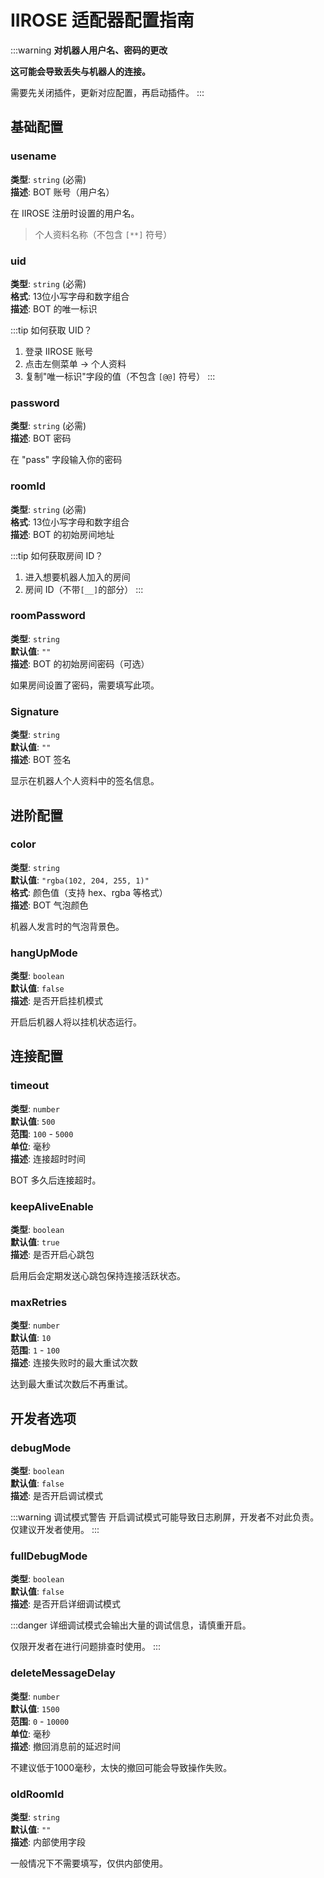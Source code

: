 # IIROSE 适配器配置指南


:::warning
**对机器人用户名、密码的更改**

**这可能会导致丢失与机器人的连接。**

需要先关闭插件，更新对应配置，再启动插件。
:::

## 基础配置

### usename

**类型**: `string` (必需)  
**描述**: BOT 账号（用户名）

在 IIROSE 注册时设置的用户名。
>  个人资料名称（不包含 `[**]` 符号）

### uid

**类型**: `string` (必需)  
**格式**: 13位小写字母和数字组合  
**描述**: BOT 的唯一标识

:::tip 如何获取 UID？
1. 登录 IIROSE 账号
2. 点击左侧菜单 → 个人资料
3. 复制"唯一标识"字段的值（不包含 `[@@]` 符号）
:::

### password

**类型**: `string` (必需)  
**描述**: BOT 密码

在 "pass" 字段输入你的密码

### roomId

**类型**: `string` (必需)  
**格式**: 13位小写字母和数字组合  
**描述**: BOT 的初始房间地址

:::tip 如何获取房间 ID？
1. 进入想要机器人加入的房间
2. 房间 ID（不带`[__]`的部分）
:::

### roomPassword

**类型**: `string`  
**默认值**: `""`  
**描述**: BOT 的初始房间密码（可选）

如果房间设置了密码，需要填写此项。

### Signature

**类型**: `string`  
**默认值**: `""`  
**描述**: BOT 签名

显示在机器人个人资料中的签名信息。

## 进阶配置
### color

**类型**: `string`  
**默认值**: `"rgba(102, 204, 255, 1)"`  
**格式**: 颜色值（支持 hex、rgba 等格式）  
**描述**: BOT 气泡颜色

机器人发言时的气泡背景色。

### hangUpMode

**类型**: `boolean`  
**默认值**: `false`  
**描述**: 是否开启挂机模式

开启后机器人将以挂机状态运行。

## 连接配置

### timeout

**类型**: `number`  
**默认值**: `500`  
**范围**: `100` - `5000`  
**单位**: 毫秒  
**描述**: 连接超时时间

BOT 多久后连接超时。

### keepAliveEnable

**类型**: `boolean`  
**默认值**: `true`  
**描述**: 是否开启心跳包

启用后会定期发送心跳包保持连接活跃状态。

### maxRetries

**类型**: `number`  
**默认值**: `10`  
**范围**: `1` - `100`  
**描述**: 连接失败时的最大重试次数

达到最大重试次数后不再重试。

## 开发者选项

### debugMode

**类型**: `boolean`  
**默认值**: `false`  
**描述**: 是否开启调试模式

:::warning 调试模式警告
开启调试模式可能导致日志刷屏，开发者不对此负责。仅建议开发者使用。
:::

### fullDebugMode

**类型**: `boolean`  
**默认值**: `false`  
**描述**: 是否开启详细调试模式

:::danger 
详细调试模式会输出大量的调试信息，请慎重开启。

仅限开发者在进行问题排查时使用。
:::

### deleteMessageDelay

**类型**: `number`  
**默认值**: `1500`  
**范围**: `0` - `10000`  
**单位**: 毫秒  
**描述**: 撤回消息前的延迟时间

不建议低于1000毫秒，太快的撤回可能会导致操作失败。


### oldRoomId

**类型**: `string`  
**默认值**: `""`  
**描述**: 内部使用字段

一般情况下不需要填写，仅供内部使用。

